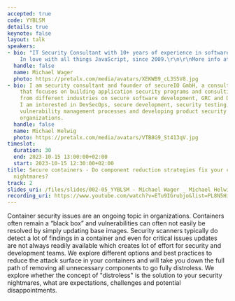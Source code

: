 ```yaml
---
accepted: true
code: YYBLSM
details: true
keynote: false
layout: talk
speakers:
- bio: "IT Security Consultant with 10+ years of experience in software engineering.
    In love with all things JavaScript, since 2009.\r\n\r\nMore info at mwager.de/about"
  handle: false
  name: Michael Wager
  photo: https://pretalx.com/media/avatars/XEKWB9_cL3S5V8.jpg
- bio: I am security consultant and founder of secureIO GmbH, a consulting company
    that focuses on building application security programs and consulting clients
    from different industries on secure software development, GRC and Data Protection.
    I am interested in DevSecOps, secure development, security testing, exploiting,
    vulnerability management processes and developing product security programs in
    organizations.
  handle: false
  name: Michael Helwig
  photo: https://pretalx.com/media/avatars/VTB8G9_St413qV.jpg
timeslot:
  duration: 30
  end: 2023-10-15 13:00:00+02:00
  start: 2023-10-15 12:30:00+02:00
title: Secure containers - Do component reduction strategies fix your container security
  nightmares?
track: 2
slides_uri: /files/slides/002-05_YYBLSM - Michael Wager _ Michael Helwig_Secure containers - Do component reduction strategies fix your container security nightmares.pdf
recording_uri: https://www.youtube.com/watch?v=ETu9IGrubjo&list=PL8N5HiRDvZ-dVdLNXf6kC3WDi8AWBS27g&index=18
---
```


Container security issues are an ongoing topic in organizations.
Containers often remain a “black box” and vulnerabilities can often not easily be resolved by simply updating base images.
Security scanners typically do detect a lot of findings in a container and even for critical issues updates are not always readily available which creates lot of effort for security and development teams.
We explore different options and best practices to reduce the attack surface in your containers and will take you down the full path of removing all unnecessary components to go fully distroless.
We explore whether the concept of "distroless" is the solution to your security nightmares, what are expectations, challenges and potential disappointments.